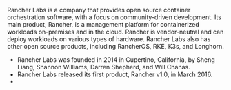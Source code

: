

Rancher Labs is a company that provides open source container orchestration software, with a focus on community-driven development. Its main product, Rancher, is a management platform for containerized workloads on-premises and in the cloud. Rancher is vendor-neutral and can deploy workloads on various types of hardware. Rancher Labs also has other open source products, including RancherOS, RKE, K3s, and Longhorn.

- Rancher Labs was founded in 2014 in Cupertino, California, by Sheng Liang, Shannon Williams, Darren Shepherd, and Will Chanas.
- Rancher Labs released its first product, Rancher v1.0, in March 2016.
-
